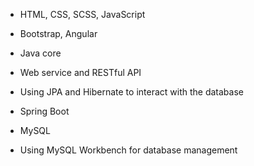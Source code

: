   - HTML, CSS, SCSS, JavaScript
  - Bootstrap, Angular

  - Java core
  - Web service and RESTful API
  - Using JPA and Hibernate to interact with the database
  - Spring Boot

  - MySQL
  - Using MySQL Workbench for database management

